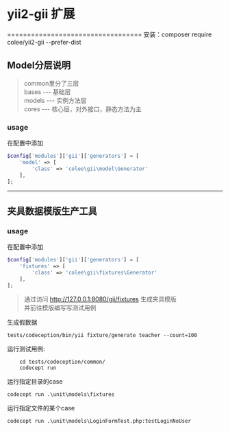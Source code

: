 # yii2-gii 扩展
==================================
安装：composer require colee/yii2-gii --prefer-dist



## Model分层说明
> common里分了三层   
> bases  ---  基础层  
> models ---  实例方法层  
> cores  ---  核心层，对外接口，静态方法为主  

### usage
在配置中添加  
``` php
$config['modules']['gii']['generators'] = [
    'model' => [
        'class' => 'colee\gii\model\Generator'
    ],
];
```
--------------------------------------------

## 夹具数据模版生产工具
### usage
在配置中添加  
``` php
$config['modules']['gii']['generators'] = [
    'fixtures' => [
        'class' => 'colee\gii\fixtures\Generator'
    ],
];
```
> 通过访问 http://127.0.0.1:8080/gii/fixtures 生成夹具模版   
> 并前往模版编写写测试用例  

生成假数据
```shell
tests/codeception/bin/yii fixture/generate teacher --count=100
```
运行测试用例:   
```shell
	cd tests/codeception/common/
	codecept run
```
运行指定目录的case 
```shell
codecept run .\unit\models\fixtures
```
运行指定文件的某个case  
```shell
codecept run .\unit\models\LoginFormTest.php:testLoginNoUser
```

